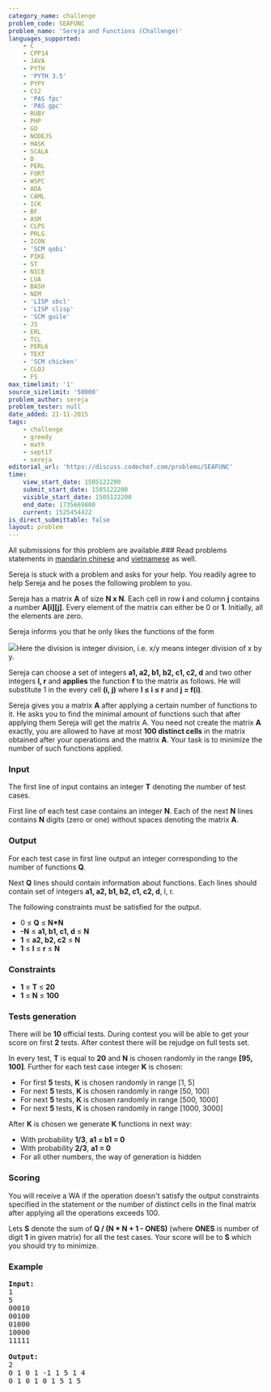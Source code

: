 ```yaml
---
category_name: challenge
problem_code: SEAFUNC
problem_name: 'Sereja and Functions (Challenge)'
languages_supported:
    - C
    - CPP14
    - JAVA
    - PYTH
    - 'PYTH 3.5'
    - PYPY
    - CS2
    - 'PAS fpc'
    - 'PAS gpc'
    - RUBY
    - PHP
    - GO
    - NODEJS
    - HASK
    - SCALA
    - D
    - PERL
    - FORT
    - WSPC
    - ADA
    - CAML
    - ICK
    - BF
    - ASM
    - CLPS
    - PRLG
    - ICON
    - 'SCM qobi'
    - PIKE
    - ST
    - NICE
    - LUA
    - BASH
    - NEM
    - 'LISP sbcl'
    - 'LISP clisp'
    - 'SCM guile'
    - JS
    - ERL
    - TCL
    - PERL6
    - TEXT
    - 'SCM chicken'
    - CLOJ
    - FS
max_timelimit: '1'
source_sizelimit: '50000'
problem_author: sereja
problem_tester: null
date_added: 21-11-2015
tags:
    - challenge
    - greedy
    - math
    - sept17
    - sereja
editorial_url: 'https://discuss.codechef.com/problems/SEAFUNC'
time:
    view_start_date: 1505122200
    submit_start_date: 1505122200
    visible_start_date: 1505122200
    end_date: 1735669800
    current: 1525454422
is_direct_submittable: false
layout: problem
---
```

All submissions for this problem are available.### Read problems statements in [mandarin chinese](http://www.codechef.com/download/translated/SEPT17/mandarin/SEAFUNC.pdf) and [vietnamese](http://www.codechef.com/download/translated/SEPT17/vietnamese/SEAFUNC.pdf) as well.

Sereja is stuck with a problem and asks for your help. You readily agree to help Sereja and he poses the following problem to you.

Sereja has a matrix  **A** of size **N x N**. Each cell in row **i** and column **j** contains a number **A\[i\]\[j\]**. Every element of the matrix can either be 0 or **1**. Initially, all the elements are zero.

Sereja informs you that he only likes the functions of the form

![](https://discuss.codechef.com/upfiles/cheffunc.png)Here the division is integer division, i.e. x/y means integer division of x by y.

Sereja can choose a set of integers **a1, a2, b1, b2, c1, c2, d** and two other integers **l, r** and **applies** the function **f** to the matrix as follows. He will substitute 1 in the every cell **(i, j)** where **l ≤ i ≤ r** and **j = f(i)**.

Sereja gives you a matrix **A** after applying a certain number of functions to it. He asks you to find the minimal amount of functions such that after applying them Sereja will get the matrix A. You need not create the matrix **A** exactly, you are allowed to have at most **100 distinct cells** in the matrix obtained after your operations and the matrix **A**. Your task is to minimize the number of such functions applied.

### Input

 The first line of input contains an integer **T** denoting the number of test cases.

First line of each test case contains an integer **N**. Each of the next **N** lines contains **N** digits (zero or one) without spaces denoting the matrix **A**.

### Output

For each test case in first line output an integer corresponding to the number of functions **Q**.

Next **Q** lines should contain information about functions. Each lines should contain set of integers **a1, a2, b1, b2, c1, c2, d**, l, r.

The following constraints must be satisfied for the output.

- 0 ≤ **Q** ≤ **N\*N**
- **-N** ≤ **a1, b1, c1, d** ≤ **N**
- **1** ≤ **a2, b2, c2** ≤ **N**
- **1** ≤ **l** ≤ **r** ≤ **N**

### Constraints

- **1** ≤ **T** ≤ **20**
- **1** ≤ **N** ≤ **100**

### Tests generation

There will be **10** official tests. During contest you will be able to get your score on first **2** tests. After contest there will be rejudge on full tests set.

In every test, **T** is equal to **20** and **N** is chosen randomly in the range **\[95, 100\]**. Further for each test case integer **K** is chosen:

- For first **5** tests, **K** is chosen randomly in range \[1, 5\]
- For next **5** tests, **K** is chosen randomly in range \[50, 100\]
- For next **5** tests, **K** is chosen randomly in range \[500, 1000\]
- For next **5** tests, **K** is chosen randomly in range \[1000, 3000\]

After **K** is chosen we generate **K** functions in next way:

- With probability **1/3**, **a1 = b1 = 0**
- With probability **2/3**, **a1 = 0**
- For all other numbers, the way of generation is hidden

### Scoring

You will receive a WA if the operation doesn't satisfy the output constraints specified in the statement or the number of distinct cells in the final matrix after applying all the operations exceeds 100.

Lets **S** denote the sum of **Q / (N \* N + 1 - ONES)** (where **ONES** is number of digit **1** in given matrix) for all the test cases. Your score will be to **S** which you should try to minimize.

### Example

<pre><b>Input:</b>
1
5
00010
00100
01000
10000
11111

<b>Output:</b>
2
0 1 0 1 -1 1 5 1 4
0 1 0 1 0 1 5 1 5
</pre>
